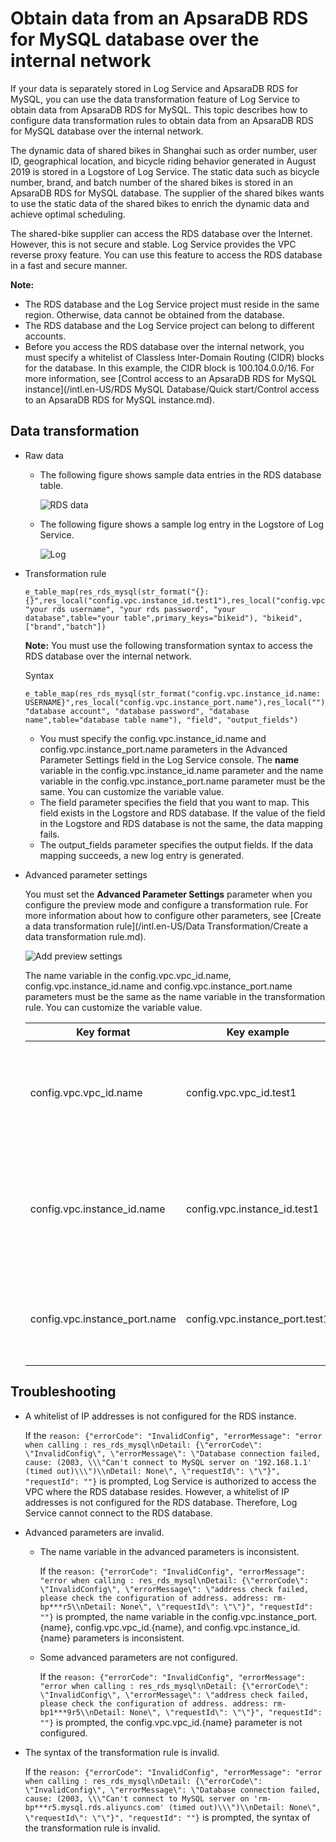 # Obtain data from an ApsaraDB RDS for MySQL database over the internal network

If your data is separately stored in Log Service and ApsaraDB RDS for MySQL, you can use the data transformation feature of Log Service to obtain data from ApsaraDB RDS for MySQL. This topic describes how to configure data transformation rules to obtain data from an ApsaraDB RDS for MySQL database over the internal network.

The dynamic data of shared bikes in Shanghai such as order number, user ID, geographical location, and bicycle riding behavior generated in August 2019 is stored in a Logstore of Log Service. The static data such as bicycle number, brand, and batch number of the shared bikes is stored in an ApsaraDB RDS for MySQL database. The supplier of the shared bikes wants to use the static data of the shared bikes to enrich the dynamic data and achieve optimal scheduling.

The shared-bike supplier can access the RDS database over the Internet. However, this is not secure and stable. Log Service provides the VPC reverse proxy feature. You can use this feature to access the RDS database in a fast and secure manner.

**Note:**

-   The RDS database and the Log Service project must reside in the same region. Otherwise, data cannot be obtained from the database.
-   The RDS database and the Log Service project can belong to different accounts.
-   Before you access the RDS database over the internal network, you must specify a whitelist of Classless Inter-Domain Routing \(CIDR\) blocks for the database. In this example, the CIDR block is 100.104.0.0/16. For more information, see [Control access to an ApsaraDB RDS for MySQL instance](/intl.en-US/RDS MySQL Database/Quick start/Control access to an ApsaraDB RDS for MySQL instance.md).

## Data transformation

-   Raw data
    -   The following figure shows sample data entries in the RDS database table.

        ![RDS data](https://static-aliyun-doc.oss-cn-hangzhou.aliyuncs.com/assets/img/en-US/8804813061/p135927.png)

    -   The following figure shows a sample log entry in the Logstore of Log Service.

        ![Log](https://static-aliyun-doc.oss-cn-hangzhou.aliyuncs.com/assets/img/en-US/8804813061/p135928.png)

-   Transformation rule

    ```
    e_table_map(res_rds_mysql(str_format("{}:{}",res_local("config.vpc.instance_id.test1"),res_local("config.vpc.instance_port.test1")), "your rds username", "your rds password", "your database",table="your table",primary_keys="bikeid"), "bikeid",["brand","batch"])
    ```

    **Note:** You must use the following transformation syntax to access the RDS database over the internal network.

    Syntax

    ```
    e_table_map(res_rds_mysql(str_format("config.vpc.instance_id.name: USERNAME}",res_local("config.vpc.instance_port.name"),res_local("")), "database account", "database password", "database name",table="database table name"), "field", "output_fields")
    ```

    -   You must specify the config.vpc.instance\_id.name and config.vpc.instance\_port.name parameters in the Advanced Parameter Settings field in the Log Service console. The **name** variable in the config.vpc.instance\_id.name parameter and the name variable in the config.vpc.instance\_port.name parameter must be the same. You can customize the variable value.
    -   The field parameter specifies the field that you want to map. This field exists in the Logstore and RDS database. If the value of the field in the Logstore and RDS database is not the same, the data mapping fails.
    -   The output\_fields parameter specifies the output fields. If the data mapping succeeds, a new log entry is generated.
-   Advanced parameter settings

    You must set the **Advanced Parameter Settings** parameter when you configure the preview mode and configure a transformation rule. For more information about how to configure other parameters, see [Create a data transformation rule](/intl.en-US/Data Transformation/Create a data transformation rule.md).

    ![Add preview settings](https://static-aliyun-doc.oss-cn-hangzhou.aliyuncs.com/assets/img/en-US/2390380061/p100061.png)

    The name variable in the config.vpc.vpc\_id.name, config.vpc.instance\_id.name and config.vpc.instance\_port.name parameters must be the same as the name variable in the transformation rule. You can customize the variable value.

    |Key format|Key example|Value example|Description|
    |----------|-----------|-------------|-----------|
    |config.vpc.vpc\_id.name|config.vpc.vpc\_id.test1|vpc-uf6mskb0b\*\*\*\*n9yj|The vpc\_id variable specifies the ID of the VPC where the RDS database resides.|
    |config.vpc.instance\_id.name|config.vpc.instance\_id.test1|rm-uf6e61k\*\*\*\*ahd7|The instance\_id variable specifies the ID of the RDS instance to which the RDS database belongs.|
    |config.vpc.instance\_port.name|config.vpc.instance\_port.test1|3306|The instance\_port variable specifies the internal port of the RDS instance.|


## Troubleshooting

-   A whitelist of IP addresses is not configured for the RDS instance.

    If the `reason: {"errorCode": "InvalidConfig", "errorMessage": "error when calling : res_rds_mysql\nDetail: {\"errorCode\": \"InvalidConfig\", \"errorMessage\": \"Database connection failed, cause: (2003, \\\"Can't connect to MySQL server on '192.168.1.1' (timed out)\\\")\\nDetail: None\", \"requestId\": \"\"}", "requestId": ""}` is prompted, Log Service is authorized to access the VPC where the RDS database resides. However, a whitelist of IP addresses is not configured for the RDS database. Therefore, Log Service cannot connect to the RDS database.

-   Advanced parameters are invalid.
    -   The name variable in the advanced parameters is inconsistent.

        If the `reason: {"errorCode": "InvalidConfig", "errorMessage": "error when calling : res_rds_mysql\nDetail: {\"errorCode\": \"InvalidConfig\", \"errorMessage\": \"address check failed, please check the configuration of address. address: rm-bp***r5\\nDetail: None\", \"requestId\": \"\"}", "requestId": ""}` is prompted, the name variable in the config.vpc.instance\_port.\{name\}, config.vpc.vpc\_id.\{name\}, and config.vpc.instance\_id.\{name\} parameters is inconsistent.

    -   Some advanced parameters are not configured.

        If the `reason: {"errorCode": "InvalidConfig", "errorMessage": "error when calling : res_rds_mysql\nDetail: {\"errorCode\": \"InvalidConfig\", \"errorMessage\": \"address check failed, please check the configuration of address. address: rm-bp1***9r5\\nDetail: None\", \"requestId\": \"\"}", "requestId": ""}` is prompted, the config.vpc.vpc\_id.\{name\} parameter is not configured.

-   The syntax of the transformation rule is invalid.

    If the `reason: {"errorCode": "InvalidConfig", "errorMessage": "error when calling : res_rds_mysql\nDetail: {\"errorCode\": \"InvalidConfig\", \"errorMessage\": \"Database connection failed, cause: (2003, \\\"Can't connect to MySQL server on 'rm-bp***r5.mysql.rds.aliyuncs.com' (timed out)\\\")\\nDetail: None\", \"requestId\": \"\"}", "requestId": ""}` is prompted, the syntax of the transformation rule is invalid.



